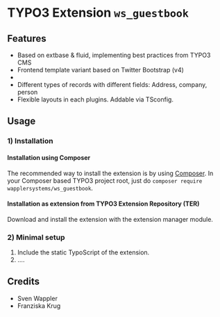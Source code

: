 # TYPO3 Extension ``ws_guestbook``

## Features

- Based on extbase & fluid, implementing best practices from TYPO3 CMS
- Frontend template variant based on Twitter Bootstrap (v4)
-
- Different types of records with different fields: Address, company, person
- Flexible layouts in each plugins. Addable via TSconfig.

## Usage


### 1) Installation

#### Installation using Composer

The recommended way to install the extension is by using [Composer][1]. In your Composer based TYPO3 project root, just do `composer require wapplersystems/ws_guestbook`.

#### Installation as extension from TYPO3 Extension Repository (TER)

Download and install the extension with the extension manager module.

### 2) Minimal setup

1) Include the static TypoScript of the extension.
2) ....

## Credits ##

* Sven Wappler
* Franziska Krug

[1]: https://getcomposer.org/
[2]: https://github.com/georgringer/news

